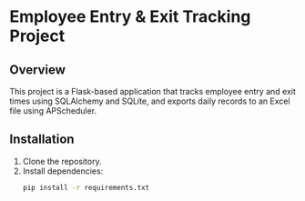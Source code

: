 # Employee Entry & Exit Tracking Project

## Overview

This project is a Flask-based application that tracks employee entry and exit times using SQLAlchemy and SQLite, and exports daily records to an Excel file using APScheduler.

## Installation

1. Clone the repository.
2. Install dependencies:
   ```bash
   pip install -r requirements.txt
